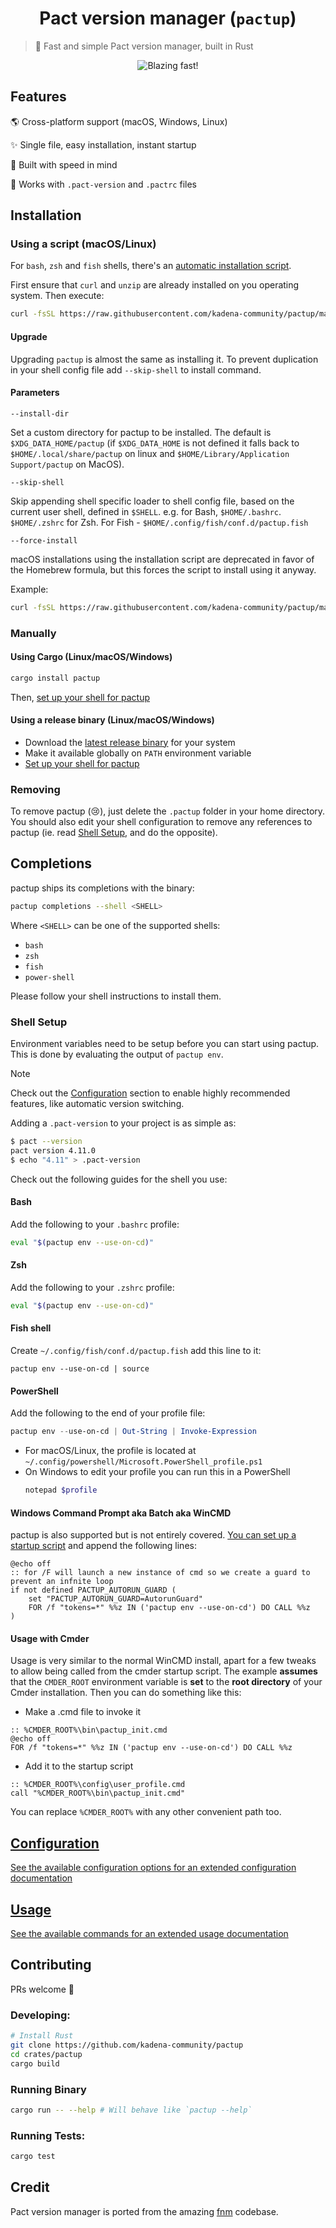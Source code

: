 <h1 align="center">
  Pact version manager (<code>pactup</code>)
</h1>

> 🚀 Fast and simple Pact version manager, built in Rust

<div align="center">
  <img src="./docs/pactup.svg" alt="Blazing fast!">
</div>

## Features

🌎 Cross-platform support (macOS, Windows, Linux)

✨ Single file, easy installation, instant startup

🚀 Built with speed in mind

📂 Works with `.pact-version` and `.pactrc` files

## Installation

### Using a script (macOS/Linux)

For `bash`, `zsh` and `fish` shells, there's an [automatic installation script](./scripts/install.sh).

First ensure that `curl` and `unzip` are already installed on you operating system. Then execute:

```sh
curl -fsSL https://raw.githubusercontent.com/kadena-community/pactup/main/scripts/install.sh | bash
```

#### Upgrade

Upgrading `pactup` is almost the same as installing it. To prevent duplication in your shell config file add `--skip-shell` to install command.

#### Parameters

`--install-dir`

Set a custom directory for pactup to be installed. The default is `$XDG_DATA_HOME/pactup` (if `$XDG_DATA_HOME` is not defined it falls back to `$HOME/.local/share/pactup` on linux and `$HOME/Library/Application Support/pactup` on MacOS).

`--skip-shell`

Skip appending shell specific loader to shell config file, based on the current user shell, defined in `$SHELL`. e.g. for Bash, `$HOME/.bashrc`. `$HOME/.zshrc` for Zsh. For Fish - `$HOME/.config/fish/conf.d/pactup.fish`

`--force-install`

macOS installations using the installation script are deprecated in favor of the Homebrew formula, but this forces the script to install using it anyway.

Example:

```sh
curl -fsSL https://raw.githubusercontent.com/kadena-community/pactup/main/scripts/install.sh | bash -s -- --install-dir "./.pactup" --skip-shell
```

### Manually

#### Using Cargo (Linux/macOS/Windows)

```sh
cargo install pactup
```

Then, [set up your shell for pactup](#shell-setup)

#### Using a release binary (Linux/macOS/Windows)

- Download the [latest release binary](https://github.com/Schniz/pactup/releases) for your system
- Make it available globally on `PATH` environment variable
- [Set up your shell for pactup](#shell-setup)

### Removing

To remove pactup (😢), just delete the `.pactup` folder in your home directory. You should also edit your shell configuration to remove any references to pactup (ie. read [Shell Setup](#shell-setup), and do the opposite).

## Completions

pactup ships its completions with the binary:

```sh
pactup completions --shell <SHELL>
```

Where `<SHELL>` can be one of the supported shells:

- `bash`
- `zsh`
- `fish`
- `power-shell`

Please follow your shell instructions to install them.

### Shell Setup

Environment variables need to be setup before you can start using pactup.
This is done by evaluating the output of `pactup env`.

> [!NOTE]
> Check out the [Configuration](./docs/configuration.md) section to enable highly
> recommended features, like automatic version switching.

Adding a `.pact-version` to your project is as simple as:

```bash
$ pact --version
pact version 4.11.0
$ echo "4.11" > .pact-version
```

Check out the following guides for the shell you use:

#### Bash

Add the following to your `.bashrc` profile:

```bash
eval "$(pactup env --use-on-cd)"
```

#### Zsh

Add the following to your `.zshrc` profile:

```zsh
eval "$(pactup env --use-on-cd)"
```

#### Fish shell

Create `~/.config/fish/conf.d/pactup.fish` add this line to it:

```fish
pactup env --use-on-cd | source
```

#### PowerShell

Add the following to the end of your profile file:

```powershell
pactup env --use-on-cd | Out-String | Invoke-Expression
```

- For macOS/Linux, the profile is located at `~/.config/powershell/Microsoft.PowerShell_profile.ps1`
- On Windows to edit your profile you can run this in a PowerShell
  ```powershell
  notepad $profile
  ```

#### Windows Command Prompt aka Batch aka WinCMD

pactup is also supported but is not entirely covered. [You can set up a startup script](https://superuser.com/a/144348) and append the following lines:

```batch
@echo off
:: for /F will launch a new instance of cmd so we create a guard to prevent an infnite loop
if not defined PACTUP_AUTORUN_GUARD (
    set "PACTUP_AUTORUN_GUARD=AutorunGuard"
    FOR /f "tokens=*" %%z IN ('pactup env --use-on-cd') DO CALL %%z
)
```

#### Usage with Cmder

Usage is very similar to the normal WinCMD install, apart for a few tweaks to allow being called from the cmder startup script. The example **assumes** that the `CMDER_ROOT` environment variable is **set** to the **root directory** of your Cmder installation.
Then you can do something like this:

- Make a .cmd file to invoke it

```batch
:: %CMDER_ROOT%\bin\pactup_init.cmd
@echo off
FOR /f "tokens=*" %%z IN ('pactup env --use-on-cd') DO CALL %%z
```

- Add it to the startup script

```batch
:: %CMDER_ROOT%\config\user_profile.cmd
call "%CMDER_ROOT%\bin\pactup_init.cmd"
```

You can replace `%CMDER_ROOT%` with any other convenient path too.

## [Configuration](./docs/configuration.md)

[See the available configuration options for an extended configuration documentation](./docs/configuration.md)

## [Usage](./docs/commands.md)

[See the available commands for an extended usage documentation](./docs/commands.md)

## Contributing

PRs welcome :tada:

### Developing:

```sh
# Install Rust
git clone https://github.com/kadena-community/pactup
cd crates/pactup
cargo build
```

### Running Binary

```sh
cargo run -- --help # Will behave like `pactup --help`
```

### Running Tests:

```sh
cargo test
```

## Credit

Pact version manager is ported from the amazing [fnm](https://github.com/Schniz/fnm) codebase.
